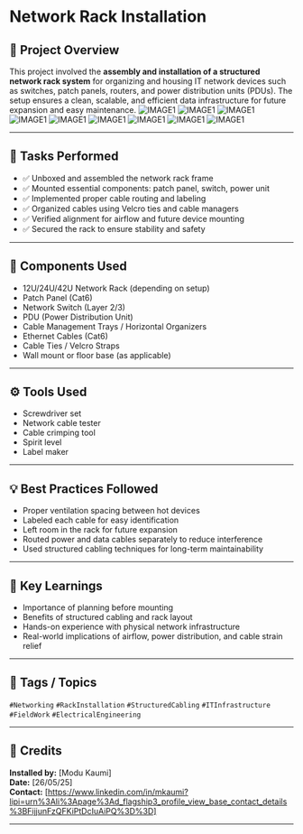 # Network Rack Installation

## 📌 Project Overview

This project involved the **assembly and installation of a structured network rack system** for organizing and housing IT network devices such as switches, patch panels, routers, and power distribution units (PDUs). The setup ensures a clean, scalable, and efficient data infrastructure for future expansion and easy maintenance.
![IMAGE1](images/image1.jpg)
![IMAGE1](images/image2.jpg)
![IMAGE1](images/image3.jpg)
![IMAGE1](images/image4.jpg)
![IMAGE1](images/image5.jpg)
![IMAGE1](images/image6.jpg)
![IMAGE1](images/image7.jpg)
![IMAGE1](images/image8.jpg)
![IMAGE1](images/image9.jpg)

---

## 🔧 Tasks Performed

- ✅ Unboxed and assembled the network rack frame
- ✅ Mounted essential components: patch panel, switch, power unit
- ✅ Implemented proper cable routing and labeling
- ✅ Organized cables using Velcro ties and cable managers
- ✅ Verified alignment for airflow and future device mounting
- ✅ Secured the rack to ensure stability and safety

---

## 🧰 Components Used

- 12U/24U/42U Network Rack (depending on setup)
- Patch Panel (Cat6)
- Network Switch (Layer 2/3)
- PDU (Power Distribution Unit)
- Cable Management Trays / Horizontal Organizers
- Ethernet Cables (Cat6)
- Cable Ties / Velcro Straps
- Wall mount or floor base (as applicable)

---

## ⚙️ Tools Used

- Screwdriver set
- Network cable tester
- Cable crimping tool
- Spirit level
- Label maker

---

## 💡 Best Practices Followed

- Proper ventilation spacing between hot devices
- Labeled each cable for easy identification
- Left room in the rack for future expansion
- Routed power and data cables separately to reduce interference
- Used structured cabling techniques for long-term maintainability

---

## 🧠 Key Learnings

- Importance of planning before mounting
- Benefits of structured cabling and rack layout
- Hands-on experience with physical network infrastructure
- Real-world implications of airflow, power distribution, and cable strain relief

---

## 🔖 Tags / Topics

`#Networking` `#RackInstallation` `#StructuredCabling` `#ITInfrastructure` `#FieldWork` `#ElectricalEngineering`

---

## 🙌 Credits

**Installed by:** [Modu Kaumi]  
**Date:** [26/05/25]  
**Contact:** [https://www.linkedin.com/in/mkaumi?lipi=urn%3Ali%3Apage%3Ad_flagship3_profile_view_base_contact_details%3BFijjunFzQFKiPtDcIuAiPQ%3D%3D]

---
